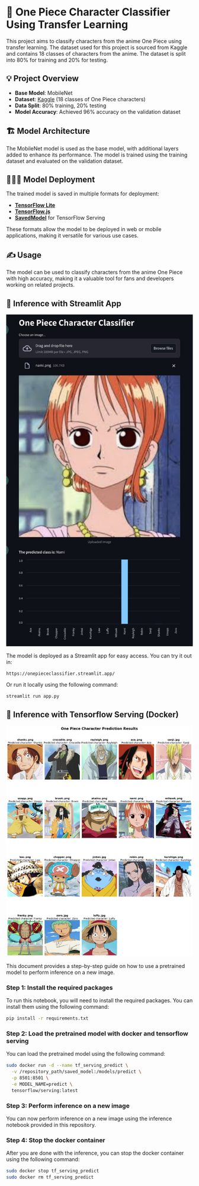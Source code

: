 # 🍖 One Piece Character Classifier Using Transfer Learning

This project aims to classify characters from the anime One Piece using transfer learning. The dataset used for this project is sourced from Kaggle and contains 18 classes of characters from the anime. The dataset is split into 80% for training and 20% for testing.

## 💡 Project Overview

- **Base Model**: MobileNet
- **Dataset**: [Kaggle](https://www.kaggle.com/datasets/ibrahimserouis99/one-piece-image-classifier) (18 classes of One Piece characters)
- **Data Split**: 80% training, 20% testing
- **Model Accuracy**: Achieved 96% accuracy on the validation dataset

## 🏗️ Model Architecture

The MobileNet model is used as the base model, with additional layers added to enhance its performance. The model is trained using the training dataset and evaluated on the validation dataset.

## 🧑🏻‍💻 Model Deployment

The trained model is saved in multiple formats for deployment:
- [**TensorFlow Lite**](tflite)
- [**TensorFlow.js**](tfjs_model)
- [**SavedModel**](saved_model) for TensorFlow Serving

These formats allow the model to be deployed in web or mobile applications, making it versatile for various use cases.

## ✍ Usage

The model can be used to classify characters from the anime One Piece with high accuracy, making it a valuable tool for fans and developers working on related projects.

## 🤔 Inference with Streamlit App

![One Piece Character Classifier](output/-2147483648_-212616.jpg)

The model is deployed as a Streamlit app for easy access. You can try it out in:

```
https://onepiececlassifier.streamlit.app/
```

Or run it locally using the following command:

```bash
streamlit run app.py
```

## 🤔 Inference with Tensorflow Serving (Docker)

![One Piece Character Classifier](output/photo_2024-09-19_22-26-23.jpg)

This document provides a step-by-step guide on how to use a pretrained model to perform inference on a new image.

### Step 1: Install the required packages

To run this notebook, you will need to install the required packages. You can install them using the following command:

```bash
pip install -r requirements.txt
```

### Step 2: Load the pretrained model with docker and tensorflow serving

You can load the pretrained model using the following command:

```bash
sudo docker run -d --name tf_serving_predict \
  -v /repository_path/saved_model:/models/predict \
  -p 8501:8501 \
  -e MODEL_NAME=predict \
  tensorflow/serving:latest
```

### Step 3: Perform inference on a new image

You can now perform inference on a new image using the inference notebook provided in this repository.

### Step 4: Stop the docker container

After you are done with the inference, you can stop the docker container using the following command:

```bash
sudo docker stop tf_serving_predict
sudo docker rm tf_serving_predict
```